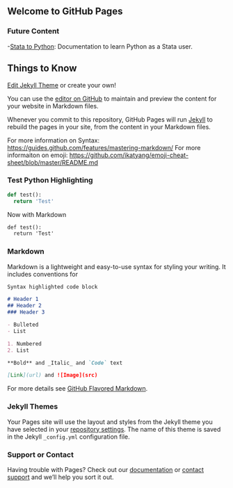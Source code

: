 ## Welcome to GitHub Pages

### Future Content
-[Stata to Python](https://jfkocher.github.io/Stata_to_Python/): Documentation to learn Python as a Stata user.

## Things to Know
[Edit Jekyll Theme](https://help.github.com/en/enterprise/2.13/user/articles/customizing-css-and-html-in-your-jekyll-theme) or create your own!

You can use the [editor on GitHub](https://github.com/jfkocher/jfkocher.github.io/edit/master/index.md) to maintain and preview the content for your website in Markdown files.

Whenever you commit to this repository, GitHub Pages will run [Jekyll](https://jekyllrb.com/) to rebuild the pages in your site, from the content in your Markdown files.

For more information on Syntax: https://guides.github.com/features/mastering-markdown/
For more informaiton on emoji: https://github.com/ikatyang/emoji-cheat-sheet/blob/master/README.md

### Test Python Highlighting
```python
def test():
  return 'Test'
```
Now with Markdown

```markdown
def test():
  return 'Test'
```
### Markdown

Markdown is a lightweight and easy-to-use syntax for styling your writing. It includes conventions for

```markdown
Syntax highlighted code block

# Header 1
## Header 2
### Header 3

- Bulleted
- List

1. Numbered
2. List

**Bold** and _Italic_ and `Code` text

[Link](url) and ![Image](src)
```

For more details see [GitHub Flavored Markdown](https://guides.github.com/features/mastering-markdown/).

### Jekyll Themes

Your Pages site will use the layout and styles from the Jekyll theme you have selected in your [repository settings](https://github.com/jfkocher/jfkocher.github.io/settings). The name of this theme is saved in the Jekyll `_config.yml` configuration file.

### Support or Contact

Having trouble with Pages? Check out our [documentation](https://help.github.com/categories/github-pages-basics/) or [contact support](https://github.com/contact) and we’ll help you sort it out.

